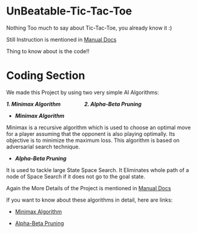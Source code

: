# UnBeatable-Tic-Tac-Toe
Nothing Too much to say about Tic-Tac-Toe, you already know it :)

Still Instruction is mentioned in [Manual Docs](https://github.com/manipta/UnBeatable-Tic-Tac-Toe/blob/baadf019b556d4c373d472009a1474ba06e1cbf6/Manual-Tic-Tac-Toe.pdf)

Thing to know about is the code!!
# Coding Section
We made this Project by using two very simple AI Algorithms:

***1. Minimax Algorithm*** &nbsp; &nbsp; &nbsp; &nbsp; &nbsp; &nbsp; &nbsp; &nbsp;***2. Alpha-Beta Pruning***

- ***Minimax Algorithm***

Minimax is a recursive algorithm which is used to choose an optimal move for a player assuming that the opponent is also playing optimally. Its objective is to minimize the maximum loss. This algorithm is based on adversarial search technique.

- ***Alpha-Beta Pruning***

It is used to tackle large State Space Search. It Eliminates whole path of a node of Space Search if it does not go to the goal state.

Again the More Details of the Project is mentioned in [Manual Docs](https://github.com/manipta/UnBeatable-Tic-Tac-Toe/blob/baadf019b556d4c373d472009a1474ba06e1cbf6/Manual-Tic-Tac-Toe.pdf)

If you want to know about these algorithms in detail, here are links:

- [Minimax Algorithm](https://www.geeksforgeeks.org/minimax-algorithm-in-game-theory-set-3-tic-tac-toe-ai-finding-optimal-move/)

- [Alpha-Beta Pruning](https://www.geeksforgeeks.org/minimax-algorithm-in-game-theory-set-4-alpha-beta-pruning/)
